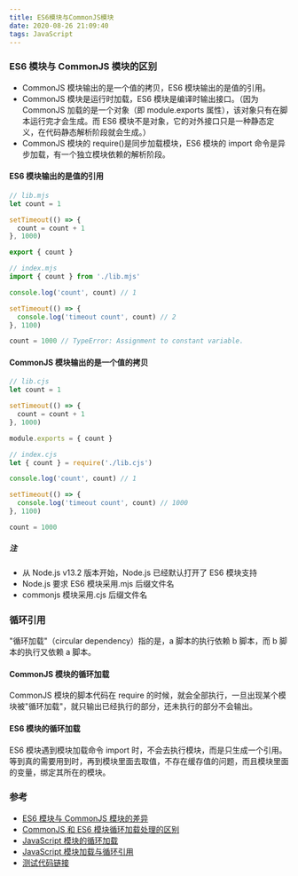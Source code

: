 ```yaml
---
title: ES6模块与CommonJS模块
date: 2020-08-26 21:09:40
tags: JavaScript
---
```


### ES6 模块与 CommonJS 模块的区别

- CommonJS 模块输出的是一个值的拷贝，ES6 模块输出的是值的引用。
- CommonJS 模块是运行时加载，ES6 模块是编译时输出接口。（因为 CommonJS 加载的是一个对象（即 module.exports 属性），该对象只有在脚本运行完才会生成。而 ES6 模块不是对象，它的对外接口只是一种静态定义，在代码静态解析阶段就会生成。）
- CommonJS 模块的 require()是同步加载模块，ES6 模块的 import 命令是异步加载，有一个独立模块依赖的解析阶段。

#### ES6 模块输出的是值的引用

```js
// lib.mjs
let count = 1

setTimeout(() => {
  count = count + 1
}, 1000)

export { count }

// index.mjs
import { count } from './lib.mjs'

console.log('count', count) // 1

setTimeout(() => {
  console.log('timeout count', count) // 2
}, 1100)

count = 1000 // TypeError: Assignment to constant variable.
```

#### CommonJS 模块输出的是一个值的拷贝

```js
// lib.cjs
let count = 1

setTimeout(() => {
  count = count + 1
}, 1000)

module.exports = { count }

// index.cjs
let { count } = require('./lib.cjs')

console.log('count', count) // 1

setTimeout(() => {
  console.log('timeout count', count) // 1000
}, 1100)

count = 1000
```

##### 注

- 从 Node.js v13.2 版本开始，Node.js 已经默认打开了 ES6 模块支持
- Node.js 要求 ES6 模块采用.mjs 后缀文件名
- commonjs 模块采用.cjs 后缀文件名

### 循环引用

"循环加载"（circular dependency）指的是，a 脚本的执行依赖 b 脚本，而 b 脚本的执行又依赖 a 脚本。

#### CommonJS 模块的循环加载

CommonJS 模块的脚本代码在 require 的时候，就会全部执行，一旦出现某个模块被"循环加载"，就只输出已经执行的部分，还未执行的部分不会输出。

#### ES6 模块的循环加载

ES6 模块遇到模块加载命令 import 时，不会去执行模块，而是只生成一个引用。等到真的需要用到时，再到模块里面去取值，不存在缓存值的问题，而且模块里面的变量，绑定其所在的模块。

### 参考

- [ES6 模块与 CommonJS 模块的差异](https://es6.ruanyifeng.com/#docs/module-loader#%E6%B5%8F%E8%A7%88%E5%99%A8%E5%8A%A0%E8%BD%BD)
- [CommonJS 和 ES6 模块循环加载处理的区别](https://juejin.cn/post/6844903747290660878)
- [JavaScript 模块的循环加载](http://www.ruanyifeng.com/blog/2015/11/circular-dependency.html)
- [JavaScript 模块加载与循环引用](https://zhuanlan.zhihu.com/p/322529692)
- [测试代码链接](https://github.com/JackXuyi/web-exercise/tree/master/verification)
